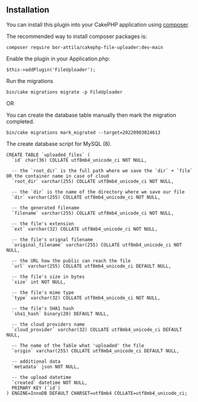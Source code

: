 ## Installation

You can install this plugin into your CakePHP application using [composer](https://getcomposer.org).

The recommended way to install composer packages is:

```
composer require bor-attila/cakephp-file-uploader:dev-main
```

Enable the plugin in your Application.php:

```
$this->addPlugin('FileUploader');
```

Run the migrations

```
bin/cake migrations migrate -p FileUploader
```

OR

You can create the database table manually then mark the migration completed.

```
bin/cake migrations mark_migrated --target=20220903024613
```

The create database script for MySQL (8).

```
CREATE TABLE `uploaded_files` (
  `id` char(36) COLLATE utf8mb4_unicode_ci NOT NULL,

  -- the `root_dir` is the full path where we save the `dir` + `file` OR the container name in case of cloud
  `root_dir` varchar(255) COLLATE utf8mb4_unicode_ci NOT NULL,

  -- the `dir` is the name of the directory where we save our file
  `dir` varchar(255) COLLATE utf8mb4_unicode_ci NOT NULL,

  -- the generated filename
  `filename` varchar(255) COLLATE utf8mb4_unicode_ci NOT NULL,

  -- the file's extension
  `ext` varchar(32) COLLATE utf8mb4_unicode_ci NOT NULL,

  -- the file's orignal filename
  `original_filename` varchar(255) COLLATE utf8mb4_unicode_ci NOT NULL,

  -- the URL how the public can reach the file
  `url` varchar(255) COLLATE utf8mb4_unicode_ci DEFAULT NULL,

  -- the file's size in bytes
  `size` int NOT NULL,

  -- the file's mime type
  `type` varchar(32) COLLATE utf8mb4_unicode_ci NOT NULL,

  -- the file's SHA1 hash
  `sha1_hash` binary(20) DEFAULT NULL,

  -- the cloud providers name
  `cloud_provider` varchar(32) COLLATE utf8mb4_unicode_ci DEFAULT NULL,

  -- The name of the Table what 'uploaded' the file
  `origin` varchar(255) COLLATE utf8mb4_unicode_ci DEFAULT NULL,

  -- additional data
  `metadata` json NOT NULL,

  -- the upload datetime
  `created` datetime NOT NULL,
  PRIMARY KEY (`id`)
) ENGINE=InnoDB DEFAULT CHARSET=utf8mb4 COLLATE=utf8mb4_unicode_ci;
```
